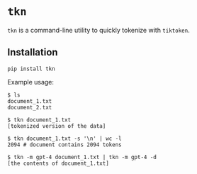 # `tkn`

`tkn` is a command-line utility to quickly tokenize with `tiktoken`.

## Installation

`pip install tkn`

Example usage:

```
$ ls
document_1.txt
document_2.txt

$ tkn document_1.txt
[tokenized version of the data]

$ tkn document_1.txt -s '\n' | wc -l
2094 # document contains 2094 tokens

$ tkn -m gpt-4 document_1.txt | tkn -m gpt-4 -d
[the contents of document_1.txt]
